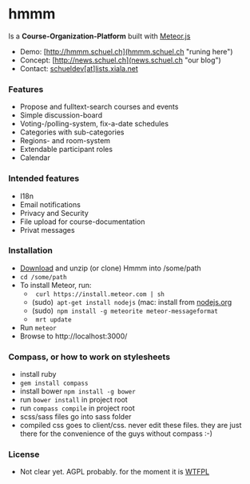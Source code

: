 hmmm
====

Is a **Course-Organization-Platform** built with [Meteor.js](http://meteor.com)

- Demo: [http://hmmm.schuel.ch](hmmm.schuel.ch "runing here")
- Concept: [http://news.schuel.ch](news.schuel.ch "our blog")
- Contact: [schueldev[at]lists.xiala.net](mailto:schueldev[_at_]lists.xiala.net "write us")

### Features
- Propose and fulltext-search courses and events
- Simple discussion-board
- Voting-/polling-system, fix-a-date schedules
- Categories with sub-categories
- Regions- and room-system
- Extendable participant roles
- Calendar

### Intended features
- I18n
- Email notifications
- Privacy and Security
- File upload for course-documentation
- Privat messages

### Installation
- [Download](https://github.com/schuel/hmmm/archive/master.zip) and unzip (or clone) Hmmm into /some/path
- `cd /some/path`
- To install Meteor, run:
    - ` curl https://install.meteor.com | sh`
    - (sudo)` apt-get install nodejs`  (mac: install from [nodejs.org](nodejs.org)
    - (sudo)` npm install -g meteorite meteor-messageformat`
    - ` mrt update`
- Run `meteor`
- Browse to http://localhost:3000/

### Compass, or how to work on stylesheets
- install ruby
- `gem install compass`
- install bower `npm install -g bower`
- run `bower install` in project root
- run `compass compile` in project root
- scss/sass files go into sass folder
- compiled css goes to client/css. never edit these files. they are just there for the convenience of the guys without compass :-)

### License
- Not clear yet. AGPL probably. for the moment it is [WTFPL](http://www.wtfpl.net)

